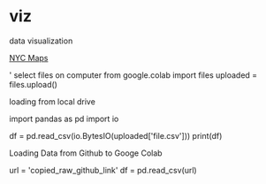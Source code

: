 # viz
data visualization


[NYC Maps](https://www.nyc.gov/nyc-resources/nyc-maps.page)

' select files on computer
from google.colab import files
uploaded = files.upload()


loading from local drive

import pandas as pd
import io
 
df = pd.read_csv(io.BytesIO(uploaded['file.csv']))
print(df)

Loading Data from Github to Googe Colab

url = 'copied_raw_github_link'
df = pd.read_csv(url)
